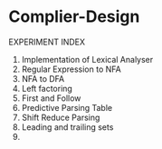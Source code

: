 # Complier-Design

EXPERIMENT INDEX 
1. Implementation of Lexical Analyser
2. Regular Expression to NFA
3. NFA to DFA
4. Left factoring 
5. First and Follow
6. Predictive Parsing Table
7. Shift Reduce Parsing
8. Leading and trailing sets
9. 
